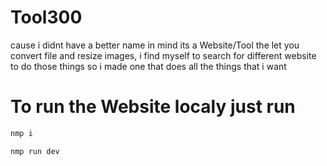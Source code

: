 # Tool300 
cause i didnt have a better name in mind
its a Website/Tool the let you convert file and resize images,
i find myself to search for different website to do those things so i made one that does all the things that i want

# To run the Website localy just run 
```bash
nmp i 
```
```bash
nmp run dev  
```

